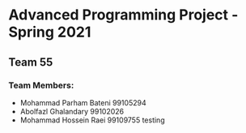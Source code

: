 # Advanced Programming Project - Spring 2021
## Team 55

### Team Members:
- Mohammad Parham Bateni 99105294
- Abolfazl Ghalandary 99102026
- Mohammad Hossein Raei 99109755
testing

